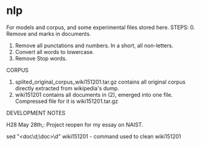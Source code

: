 # nlp
For models and corpus, and some experimental files stored here.
STEPS:
0. Remove <doc id=....> and </doc> marks in documents.
1. Remove all punctations and numbers. In a short, all non-letters.
2. Convert all words to lowercase.
3. Remove Stop words.

CORPUS
1. splited_original_corpus_wiki151201.tar.gz contains all original corpus directly extracted from wikipedia's dump.
2. wiki151201 contains all documents in (2), emerged into one file. Compressed file for it is wiki151201.tar.gz

DEVELOPMENT NOTES

H28 May 28th,:
Project reopen for my essay on NAIST.

sed "\<doc\d;\doc>\d" wiki151201 - command used to clean wiki151201
